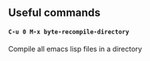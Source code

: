 Useful commands
-----------------------------

#### `C-u 0 M-x byte-recompile-directory`

Compile all emacs lisp files in a directory
